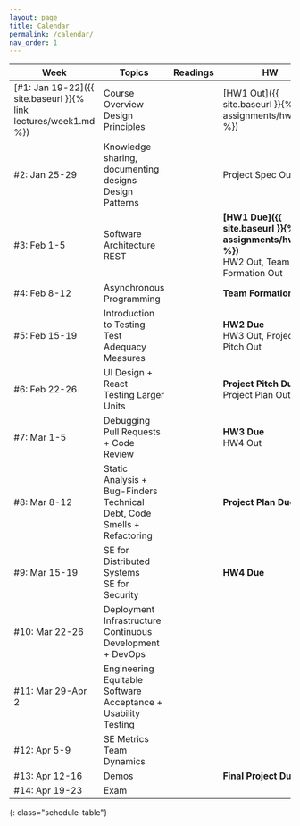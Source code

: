 ```yaml
---
layout: page
title: Calendar
permalink: /calendar/
nav_order: 1
---
```

| Week              | Topics                                                                      | Readings | HW |
|-------------------|-----------------------------------------------------------------------------|----------|----|
| [#1: Jan 19-22]({{ site.baseurl }}{% link lectures/week1.md %})     | Course Overview<br />Design Principles					                  |          | [HW1 Out]({{ site.baseurl }}{% link assignments/hw1.md %})   |
| #2: Jan 25-29     | Knowledge sharing, documenting designs<br />Design Patterns                 |          | Project Spec Out    |
| #3: Feb 1-5       | Software Architecture<br />REST                           			      |          | **[HW1 Due]({{ site.baseurl }}{% link assignments/hw1.md %})**<br />HW2 Out, Team Formation Out    |
| #4: Feb 8-12      | Asynchronous Programming                                                    |          | **Team Formation Due**    |
| #5: Feb 15-19     | Introduction to Testing<br />Test Adequacy Measures	                      |          | **HW2 Due**<br />HW3 Out, Project Pitch Out    |
| #6: Feb 22-26     | UI Design + React<br />Testing Larger Units                                 |          | **Project Pitch Due**<br /> Project Plan Out    |
| #7: Mar 1-5       | Debugging<br />Pull Requests + Code Review                                  |          | **HW3 Due**<br />HW4 Out |
| #8: Mar 8-12      | Static Analysis + Bug-Finders<br />Technical Debt, Code Smells + Refactoring  |          |  **Project Plan Due**  |
| #9: Mar 15-19     | SE for Distributed Systems<br />SE for Security 	                          |          |    **HW4 Due** |
| #10: Mar 22-26    | Deployment Infrastructure<br />Continuous Development + DevOps              |          |    |
| #11: Mar 29-Apr 2 | Engineering Equitable Software<br />Acceptance + Usability Testing   		  |          |    |
| #12: Apr 5-9      | SE Metrics <br />Team Dynamics											  |          |    |
| #13: Apr 12-16    | Demos                                   							          |          |    **Final Project Due** |
| #14: Apr 19-23    | Exam                                                                        |          |    |
{: class="schedule-table"}
